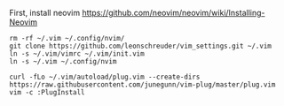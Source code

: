 First, install neovim
https://github.com/neovim/neovim/wiki/Installing-Neovim

```
rm -rf ~/.vim ~/.config/nvim/
git clone https://github.com/leonschreuder/vim_settings.git ~/.vim
ln -s ~/.vim/vimrc ~/.vim/init.vim
ln -s ~/.vim ~/.config/nvim

curl -fLo ~/.vim/autoload/plug.vim --create-dirs https://raw.githubusercontent.com/junegunn/vim-plug/master/plug.vim
vim -c :PlugInstall
```
